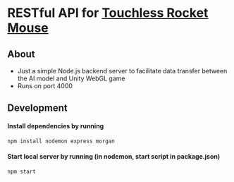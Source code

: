 # RESTful API for [Touchless Rocket Mouse](https://github.com/aigamesyoozoo/TouchlessGame.git)

## About
- Just a simple Node.js backend server to facilitate data transfer between the AI model and Unity WebGL game
- Runs on port 4000

## Development
#### Install dependencies by running 
```
npm install nodemon express morgan
```

#### Start local server by running (in nodemon, start script in package.json)
```
npm start
```
